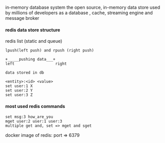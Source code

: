 in-memory database system
the open source, in-memory data store used by millions of developers as a database , cache, streaming engine and message broker

#### redis data store structure
redis list (static and queue)
```
lpush(left push) and rpush (right push)

+_____pushing data___+
left                  right

```

```
data stored in db

<entity>:<id> <value>
set user:1 X
set user:2 Y
set user:3 Z
```

#### most used redis commands
```
set msg:3 how_are_you
mget user:2 user:1 user:3
multiple get and, set => mget and sget

```

docker image of redis: port => 6379
